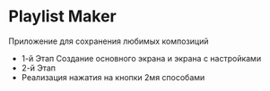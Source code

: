 # Playlist Maker
Приложение для сохранения любимых композиций

- 1-й Этап
  Создание основного экрана и экрана с настройками
- 2-й Этап
- Реализация нажатия на кнопки 2мя способами